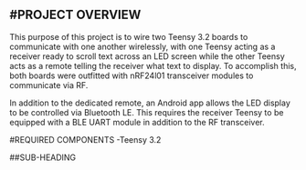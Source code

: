 #PROJECT OVERVIEW
---
This purpose of this project is to wire two Teensy 3.2 boards to communicate with one another wirelessly, with one Teensy acting as a receiver ready to scroll text across an LED screen while the other Teensy acts as a remote telling the receiver what text to display. To accomplish this, both boards were outfitted with nRF24l01 transceiver modules to communicate via RF.

In addition to the dedicated remote, an Android app allows the LED display to be controlled via Bluetooth LE. This requires the receiver Teensy to be equipped with a BLE UART module in addition to the RF transceiver.

#REQUIRED COMPONENTS
-Teensy 3.2


##SUB-HEADING